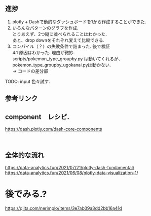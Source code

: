 ## 進捗

1. plotly + Dashで動的なダッシュボードを1から作成することができた.<br>
2. いろんなパターンのグラフを作成.<br>
    とりあえず、2つ縦に並べられることはわかった.<br>
    あと、drop downをそれぞれ変えて比較できる. 
3. コンパイル（？）の失敗条件で詰まった. 後で検証 <br>
    4.1 原因はわかった. 理由が微妙. <br>
    scripts/pokemon_type_groupby.py は動いてくれるが、pokemon_type_groupby_ugokanai.pyは動かない.<br>
    → コードの差分部

TODO: input 色々試す. 
    
## 参考リンク

## component　レシピ. 
https://dash.plotly.com/dash-core-components


<br>

## 全体的な流れ
https://data-analytics.fun/2021/07/21/plotly-dash-fundamental/
https://data-analytics.fun/2021/06/08/plotly-data-visualization-1/


# 後でみる.?
https://qiita.com/nerimplo/items/3e7ab09a3dd2bb16a41d


